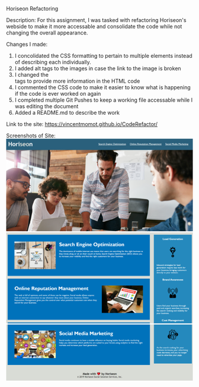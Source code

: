 Horiseon Refactoring

Description: For this assignment, I was tasked with refactoring Horiseon's webside to make it more accessable and consolidate the code while not changing the overall appearance.

Changes I made:
1) I concolidated the CSS formatting to pertain to multiple elements instead of describing each individually.
2) I added alt tags to the images in case the link to the image is broken
3) I changed the <div> tags to provide more information in the HTML code
4) I commented the CSS code to make it easier to know what is happening if the code is ever worked on again
5) I completed multiple Git Pushes to keep a working file accessable while I was editing the document
6) Added a README.md to describe the work

Link to the site: https://vincentmomot.github.io/CodeRefactor/

Screenshots of Site:
![alt text](readme_img_1.png)
![alt text](readme_img_2.png)
![alt text](readme_img_3.png)

